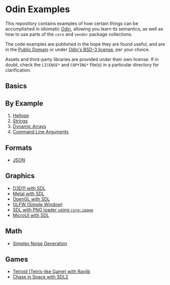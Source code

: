# Odin Examples

This repository contains examples of how certain things can be accomplished in idiomatic [Odin](https://github.com/odin-lang/Odin), allowing you learn its semantics, as well as how to use parts of the `core` and `vendor` package collections.

The code examples are published in the hope they are found useful, and are in the [Public Domain](https://unlicense.org) or under [Odin's BSD-3 license](https://github.com/odin-lang/Odin/LICENSE), per your choice.

Assets and third-party libraries are provided under their own license. If in doubt, check the `LICENSE*` and `COPYING*` file(s) in a particular directory for clarification.

## Basics



## By Example

1) [Hellope](https://github.com/odin-lang/examples/tree/master/by_example/hellope)
2) [Strings](https://github.com/odin-lang/examples/blob/master/by_example/strings/basic_string_example.odin)
3) [Dynamic Arrays](https://github.com/odin-lang/examples/blob/master/by_example/dynamic_arrays/dynamic_arrays.odin)
4) [Command Line Arguments](https://github.com/odin-lang/examples/tree/master/by_example/os_args)

## Formats

* [JSON](https://github.com/odin-lang/examples/tree/master/json/load_json)

## Graphics

* [D3D11 with SDL](https://github.com/odin-lang/examples/blob/master/sdl2/d3d11)
* [Metal with SDL](https://github.com/odin-lang/examples/tree/master/sdl2/metal)
* [OpenGL with SDL](https://github.com/odin-lang/examples/tree/master/sdl2/opengl)
* [GLFW (Simple Window)](https://github.com/odin-lang/examples/tree/master/glfw/window)
* [SDL with PNG loader using `core:image`](https://github.com/odin-lang/examples/tree/master/sdl2/hellope)
* [MicroUI with SDL](https://github.com/odin-lang/examples/tree/master/sdl2/microui)

## Math

* [Simplex Noise Generation](https://github.com/odin-lang/examples/tree/master/math/noise/draw_texture)

## Games

* [Tetroid (Tetris-like Game) with Raylib](https://github.com/odin-lang/examples/tree/master/raylib/tetroid)
* [Chase in Space with SDL2](https://github.com/odin-lang/examples/tree/master/sdl2/chase_in_space)
